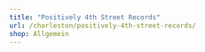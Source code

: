 ```yaml
---
title: "Positively 4th Street Records"
url: /charleston/positively-4th-street-records/
shop: Allgemein
---
```

